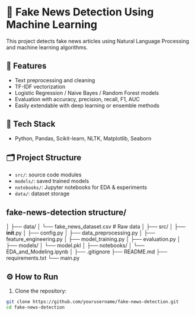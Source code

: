 # 📰 Fake News Detection Using Machine Learning

This project detects fake news articles using Natural Language Processing and machine learning algorithms.

## 🚀 Features
- Text preprocessing and cleaning
- TF-IDF vectorization
- Logistic Regression / Naive Bayes / Random Forest models
- Evaluation with accuracy, precision, recall, F1, AUC
- Easily extendable with deep learning or ensemble methods

## 🧰 Tech Stack
- Python, Pandas, Scikit-learn, NLTK, Matplotlib, Seaborn

## 🗂️ Project Structure
- `src/`: source code modules
- `models/`: saved trained models
- `notebooks/`: Jupyter notebooks for EDA & experiments
- `data/`: dataset storage

## fake-news-detection structure/
│
├── data/
│   └── fake_news_dataset.csv       # Raw data
│
├── src/
│   ├── __init__.py
│   ├── config.py
│   ├── data_preprocessing.py
│   ├── feature_engineering.py
│   ├── model_training.py
│   ├── evaluation.py
│
├── models/
│   └── model.pkl
│
├── notebooks/
│   └── EDA_and_Modeling.ipynb
│
├── .gitignore
├── README.md
├── requirements.txt
└── main.py

## ⚙️ How to Run

1. Clone the repository:
```bash
git clone https://github.com/yourusername/fake-news-detection.git
cd fake-news-detection
